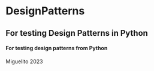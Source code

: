 # DesignPatterns
## For testing Design Patterns in Python
#### For testing design patterns from Python
Miguelito 2023
